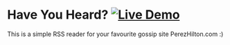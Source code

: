 # Have You Heard? [![Live Demo](https://usekite.com/live-demo-button.png)](https://localhost/deploy)

This is a simple RSS reader for your favourite gossip site PerezHilton.com :) 

